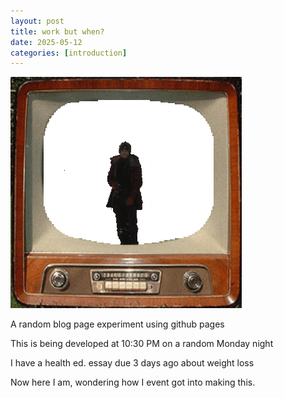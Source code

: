```yaml
---
layout: post
title: work but when?
date: 2025-05-12
categories: [introduction]
---
```


![This could be me.](/images/gif1.gif)

A random blog page experiment using github pages

This is being developed at 10:30 PM on a random Monday night

I have a health ed. essay due 3 days ago about weight loss

Now here I am, wondering how I event got into making this.
